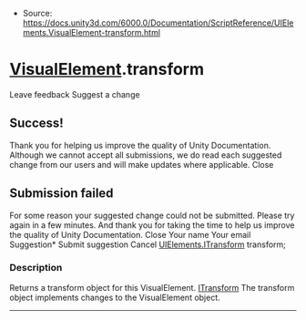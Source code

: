 * Source: https://docs.unity3d.com/6000.0/Documentation/ScriptReference/UIElements.VisualElement-transform.html

#  [VisualElement](https://docs.unity3d.com/6000.0/Documentation/ScriptReference/UIElements.VisualElement.html).transform
Leave feedback
Suggest a change
## Success!
Thank you for helping us improve the quality of Unity Documentation. Although we cannot accept all submissions, we do read each suggested change from our users and will make updates where applicable.
Close
## Submission failed
For some reason your suggested change could not be submitted. Please <a>try again</a> in a few minutes. And thank you for taking the time to help us improve the quality of Unity Documentation.
Close
Your name Your email Suggestion* Submit suggestion
Cancel
[UIElements.ITransform](https://docs.unity3d.com/6000.0/Documentation/ScriptReference/UIElements.ITransform.html) transform; 
### Description
Returns a transform object for this VisualElement. [ITransform](https://docs.unity3d.com/6000.0/Documentation/ScriptReference/UIElements.ITransform.html)
The transform object implements changes to the VisualElement object. 
* * *
